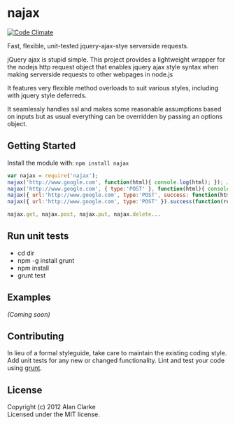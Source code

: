 # najax

[![Code Climate](https://codeclimate.com/github/alanclarke/najax/badges/gpa.svg)](https://codeclimate.com/github/alanclarke/najax)

Fast, flexible, unit-tested jquery-ajax-stye serverside requests.

jQuery ajax is stupid simple. This project provides a lightweight wrapper for the nodejs http request object that enables jquery ajax style syntax when making serverside requests to other webpages in node.js

It features very flexible method overloads to suit various styles, including with jquery style deferreds.

It seamlessly handles ssl and makes some reasonable assumptions based on inputs but as usual everything can be overridden by passing an options object.

## Getting Started
Install the module with: `npm install najax`

```javascript
var najax = require('najax');
najax('http://www.google.com', function(html){ console.log(html); }); // "awesome"
najax('http://www.google.com', { type:'POST' }, function(html){ console.log(html); }); // "awesome"
najax({ url:'http://www.google.com', type:'POST', success: function(html){ console.log(html); }); // "awesome"
najax({ url:'http://www.google.com', type:'POST' }).success(function(resp){}).error(function(err){}); // "awesome"

najax.get, najax.post, najax.put, najax.delete...
```

## Run unit tests
- cd dir
- npm -g install grunt
- npm install
- grunt test

## Examples
_(Coming soon)_

## Contributing
In lieu of a formal styleguide, take care to maintain the existing coding style. Add unit tests for any new or changed functionality. Lint and test your code using [grunt](https://github.com/cowboy/grunt).


## License
Copyright (c) 2012 Alan Clarke  
Licensed under the MIT license.
